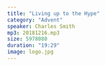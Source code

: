 ```yaml
---
title: "Living up to the Hype"
category: "Advent"
speaker: Charles Smith
mp3: 20181216.mp3
size: 5978080
duration: "19:29"
image: logo.jpg
---
```

